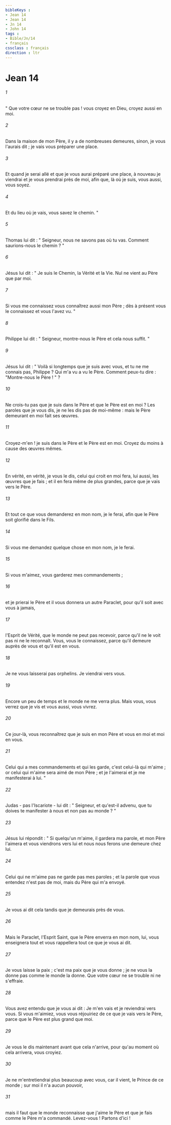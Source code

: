 ```yaml
---
bibleKeys : 
- Jean 14
- Jean 14
- Jn 14
- John 14
tags : 
- Bible/Jn/14
- français
cssclass : français
direction : ltr
---
```


# Jean 14

###### 1
" Que votre cœur ne se trouble pas ! vous croyez en Dieu, croyez aussi en moi. 
###### 2
Dans la maison de mon Père, il y a de nombreuses demeures, sinon, je vous l'aurais dit ; je vais vous préparer une place. 
###### 3
Et quand je serai allé et que je vous aurai préparé une place, à nouveau je viendrai et je vous prendrai près de moi, afin que, là où je suis, vous aussi, vous soyez. 
###### 4
Et du lieu où je vais, vous savez le chemin. " 
###### 5
Thomas lui dit : " Seigneur, nous ne savons pas où tu vas. Comment saurions-nous le chemin ? " 
###### 6
Jésus lui dit : " Je suis le Chemin, la Vérité et la Vie. Nul ne vient au Père que par moi. 
###### 7
Si vous me connaissez vous connaîtrez aussi mon Père ; dès à présent vous le connaissez et vous l'avez vu. " 
###### 8
Philippe lui dit : " Seigneur, montre-nous le Père et cela nous suffit. " 
###### 9
Jésus lui dit : " Voilà si longtemps que je suis avec vous, et tu ne me connais pas, Philippe ? Qui m'a vu a vu le Père. Comment peux-tu dire : "Montre-nous le Père ! " ? 
###### 10
Ne crois-tu pas que je suis dans le Père et que le Père est en moi ? Les paroles que je vous dis, je ne les dis pas de moi-même : mais le Père demeurant en moi fait ses œuvres. 
###### 11
Croyez-m'en ! je suis dans le Père et le Père est en moi. Croyez du moins à cause des œuvres mêmes. 
###### 12
En vérité, en vérité, je vous le dis, celui qui croit en moi fera, lui aussi, les œuvres que je fais ; et il en fera même de plus grandes, parce que je vais vers le Père. 
###### 13
Et tout ce que vous demanderez en mon nom, je le ferai, afin que le Père soit glorifié dans le Fils. 
###### 14
Si vous me demandez quelque chose en mon nom, je le ferai. 
###### 15
Si vous m'aimez, vous garderez mes commandements ; 
###### 16
et je prierai le Père et il vous donnera un autre Paraclet, pour qu'il soit avec vous à jamais, 
###### 17
l'Esprit de Vérité, que le monde ne peut pas recevoir, parce qu'il ne le voit pas ni ne le reconnaît. Vous, vous le connaissez, parce qu'il demeure auprès de vous et qu'il est en vous. 
###### 18
Je ne vous laisserai pas orphelins. Je viendrai vers vous. 
###### 19
Encore un peu de temps et le monde ne me verra plus. Mais vous, vous verrez que je vis et vous aussi, vous vivrez. 
###### 20
Ce jour-là, vous reconnaîtrez que je suis en mon Père et vous en moi et moi en vous. 
###### 21
Celui qui a mes commandements et qui les garde, c'est celui-là qui m'aime ; or celui qui m'aime sera aimé de mon Père ; et je l'aimerai et je me manifesterai à lui. " 
###### 22
Judas - pas l'Iscariote - lui dit : " Seigneur, et qu'est-il advenu, que tu doives te manifester à nous et non pas au monde ? " 
###### 23
Jésus lui répondit : " Si quelqu'un m'aime, il gardera ma parole, et mon Père l'aimera et vous viendrons vers lui et nous nous ferons une demeure chez lui. 
###### 24
Celui qui ne m'aime pas ne garde pas mes paroles ; et la parole que vous entendez n'est pas de moi, mais du Père qui m'a envoyé. 
###### 25
Je vous ai dit cela tandis que je demeurais près de vous. 
###### 26
Mais le Paraclet, l'Esprit Saint, que le Père enverra en mon nom, lui, vous enseignera tout et vous rappellera tout ce que je vous ai dit. 
###### 27
Je vous laisse la paix ; c'est ma paix que je vous donne ; je ne vous la donne pas comme le monde la donne. Que votre cœur ne se trouble ni ne s'effraie. 
###### 28
Vous avez entendu que je vous ai dit : Je m'en vais et je reviendrai vers vous. Si vous m'aimiez, vous vous réjouiriez de ce que je vais vers le Père, parce que le Père est plus grand que moi. 
###### 29
Je vous le dis maintenant avant que cela n'arrive, pour qu'au moment où cela arrivera, vous croyiez. 
###### 30
Je ne m'entretiendrai plus beaucoup avec vous, car il vient, le Prince de ce monde ; sur moi il n'a aucun pouvoir, 
###### 31
mais il faut que le monde reconnaisse que j'aime le Père et que je fais comme le Père m'a commandé. Levez-vous ! Partons d'ici ! 
